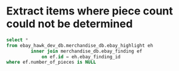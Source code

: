 # Extract items where piece count could not be determined
```sql
select *
from ebay_hawk_dev_db.merchandise_db.ebay_highlight eh
         inner join merchandise_db.ebay_finding ef
             on ef.id = eh.ebay_finding_id
where ef.number_of_pieces is NULL
```